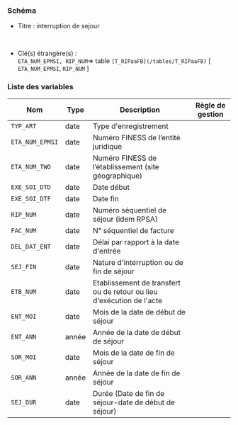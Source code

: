 ### Schéma


- Titre : interruption de sejour
<br />



- Clé(s) étrangère(s) : <br />
`ETA_NUM_EPMSI, RIP_NUM`=> table `[T_RIPaaFB](/tables/T_RIPaaFB)` [ `ETA_NUM_EPMSI`, `RIP_NUM` ]<br />

 
### Liste des variables

Nom | Type | Description | Règle de gestion
-|-|-|-
`TYP_ART`| date |Type d'enregistrement||
`ETA_NUM_EPMSI`| date |Numéro FINESS de l’entité juridique||
`ETA_NUM_TWO`| date |Numéro FINESS de l’établissement (site géographique)||
`EXE_SOI_DTD`| date |Date début ||
`EXE_SOI_DTF`| date |Date fin||
`RIP_NUM`| date |Numéro séquentiel de séjour (idem RPSA)||
`FAC_NUM`| date |N° séquentiel de facture||
`DEL_DAT_ENT`| date |Délai par rapport à la date d'entrée||
`SEJ_FIN`| date |Nature d'interruption ou de fin de séjour||
`ETB_NUM`| date |Etablissement de transfert ou de retour ou lieu d'exécution de l'acte||
`ENT_MOI`| date |Mois de la date de début de séjour||
`ENT_ANN`| année |Année de la date de début de séjour||
`SOR_MOI`| date |Mois de la date de fin de séjour||
`SOR_ANN`| année |Année de la date de fin de séjour||
`SEJ_DUR`| date |Durée (Date de fin de séjour-date de début de séjour)||